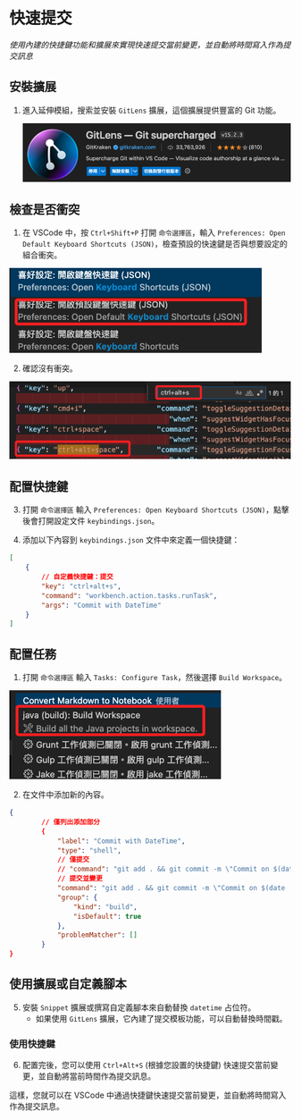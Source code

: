 # 快速提交

_使用內建的快捷鍵功能和擴展來實現快速提交當前變更，並自動將時間寫入作為提交訊息_

## 安裝擴展

1. 進入延伸模組，搜索並安裝 `GitLens` 擴展，這個擴展提供豐富的 Git 功能。

    ![](images/img_02.png)

## 檢查是否衝突

1. 在 VSCode 中，按 `Ctrl+Shift+P` 打開 `命令選擇區`，輸入 `Preferences: Open Default Keyboard Shortcuts (JSON)`，檢查預設的快速鍵是否與想要設定的組合衝突。

![](images/img_05.png)

2. 確認沒有衝突。

![](images/img_06.png)

## 配置快捷鍵

3. 打開 `命令選擇區` 輸入 `Preferences: Open Keyboard Shortcuts (JSON)`，點擊後會打開設定文件 `keybindings.json`。

4. 添加以下內容到 `keybindings.json` 文件中來定義一個快捷鍵：

```json
[
    {
        // 自定義快捷鍵：提交
        "key": "ctrl+alt+s",
        "command": "workbench.action.tasks.runTask",
        "args": "Commit with DateTime"
    }
]
```

## 配置任務

1. 打開 `命令選擇區` 輸入 `Tasks: Configure Task`，然後選擇 `Build Workspace`。

![](images/img_07.png)

2. 在文件中添加新的內容。
```json
{
        // 僅列出添加部分
        {
            "label": "Commit with DateTime",
            "type": "shell",
            // 僅提交
            // "command": "git add . && git commit -m \"Commit on $(date '+%Y-%m-%d %H:%M:%S')\"",
            // 提交並變更
            "command": "git add . && git commit -m \"Commit on $(date '+%Y-%m-%d %H:%M:%S')\" && git push",
            "group": {
                "kind": "build",
                "isDefault": true
            },
            "problemMatcher": []
        }
}
```

## 使用擴展或自定義腳本

5. 安裝 `Snippet` 擴展或撰寫自定義腳本來自動替換 `datetime` 占位符。
   - 如果使用 `GitLens` 擴展，它內建了提交模板功能，可以自動替換時間戳。

### 使用快捷鍵
6. 配置完後，您可以使用 `Ctrl+Alt+S` (根據您設置的快捷鍵) 快速提交當前變更，並自動將當前時間作為提交訊息。

這樣，您就可以在 VSCode 中通過快捷鍵快速提交當前變更，並自動將時間寫入作為提交訊息。